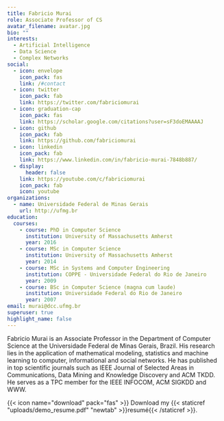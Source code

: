 ```yaml
---
title: Fabricio Murai
role: Associate Professor of CS
avatar_filename: avatar.jpg
bio: ""
interests:
  - Artificial Intelligence
  - Data Science
  - Complex Networks
social:
  - icon: envelope
    icon_pack: fas
    link: /#contact
  - icon: twitter
    icon_pack: fab
    link: https://twitter.com/fabriciomurai
  - icon: graduation-cap
    icon_pack: fas
    link: https://scholar.google.com/citations?user=sF3doEMAAAAJ
  - icon: github
    icon_pack: fab
    link: https://github.com/fabriciomurai
  - icon: linkedin
    icon_pack: fab
    link: https://www.linkedin.com/in/fabricio-murai-7848b887/
  - display:
      header: false
    link: https://youtube.com/c/fabriciomurai
    icon_pack: fab
    icon: youtube
organizations:
  - name: Universidade Federal de Minas Gerais
    url: http://ufmg.br
education:
  courses:
    - course: PhD in Computer Science
      institution: University of Massachusetts Amherst
      year: 2016
    - course: MSc in Computer Science
      institution: University of Massachusetts Amherst
      year: 2014
    - course: MSc in Systems and Computer Engineering
      institution: COPPE - Universidade Federal do Rio de Janeiro
      year: 2009
    - course: BSc in Computer Science (magna cum laude)
      institution: Universidade Federal do Rio de Janeiro
      year: 2007
email: murai@dcc.ufmg.br
superuser: true
highlight_name: false
---
```

Fabricio Murai is an Associate Professor in the Department of Computer Science at the Universidade Federal de Minas Gerais, Brazil. His research lies in the application of mathematical modeling, statistics and machine learning to computer, informational and social networks. He has published in top scientific journals such as IEEE Journal of Selected Areas in Communications, Data Mining and Knowledge Discovery and ACM TKDD. He serves as a TPC member for the IEEE INFOCOM, ACM SIGKDD and WWW.

{{< icon name="download" pack="fas" >}} Download my {{< staticref "uploads/demo_resume.pdf" "newtab" >}}resumé{{< /staticref >}}.